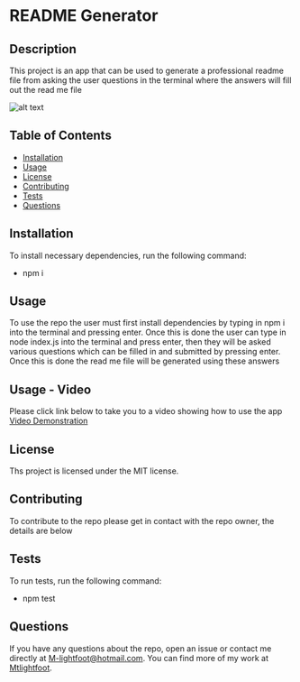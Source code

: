 # README Generator

## Description
This project is an app that can be used to generate a professional readme file from asking the user questions in the terminal where the answers will fill out the read me file

![alt text](https://img.shields.io/badge/License-MIT-green)

## Table of Contents

* [Installation](#installation)
* [Usage](#usage)
* [License](#license)
* [Contributing](#contributing)
* [Tests](#tests)
* [Questions](#questions)

## Installation
To install necessary dependencies, run the following command:
* npm i

## Usage
To use the repo the user must first install dependencies by typing in npm i into the terminal and pressing enter. Once this is done the user can type in node index.js into the terminal and press enter, then they will be asked various questions which can be filled in and submitted by pressing enter. Once this is done the read me file will be generated using these answers

## Usage - Video
Please click link below to take you to a video showing how to use the app
[Video Demonstration](https://drive.google.com/file/d/1Wc3R_tEYQiSYFiPAWSeULF5p8Pwp7qzB/view?usp=sharing)

## License
Ths project is licensed under the MIT license.

## Contributing
To contribute to the repo please get in contact with the repo owner, the details are below

## Tests
To run tests, run the following command:
* npm test

## Questions
If you have any questions about the repo, open an issue or contact me directly at M-lightfoot@hotmail.com. You can find more of my work at [Mtlightfoot](https://github.com/Mtlightfoot).
